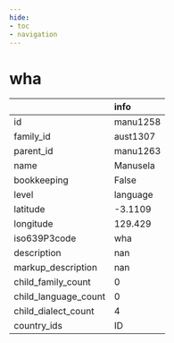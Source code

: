 ```yaml
---
hide:
- toc
- navigation
---
```

# wha
|                      | info     |
|:---------------------|:---------|
| id                   | manu1258 |
| family_id            | aust1307 |
| parent_id            | manu1263 |
| name                 | Manusela |
| bookkeeping          | False    |
| level                | language |
| latitude             | -3.1109  |
| longitude            | 129.429  |
| iso639P3code         | wha      |
| description          | nan      |
| markup_description   | nan      |
| child_family_count   | 0        |
| child_language_count | 0        |
| child_dialect_count  | 4        |
| country_ids          | ID       |